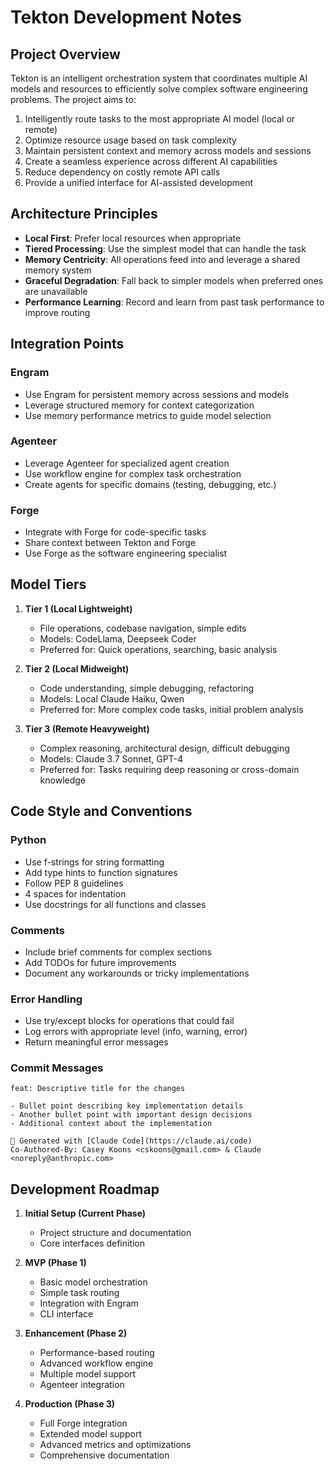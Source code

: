 # Tekton Development Notes

## Project Overview

Tekton is an intelligent orchestration system that coordinates multiple AI models and resources to efficiently solve complex software engineering problems. The project aims to:

1. Intelligently route tasks to the most appropriate AI model (local or remote)
2. Optimize resource usage based on task complexity
3. Maintain persistent context and memory across models and sessions
4. Create a seamless experience across different AI capabilities
5. Reduce dependency on costly remote API calls
6. Provide a unified interface for AI-assisted development

## Architecture Principles

- **Local First**: Prefer local resources when appropriate
- **Tiered Processing**: Use the simplest model that can handle the task
- **Memory Centricity**: All operations feed into and leverage a shared memory system
- **Graceful Degradation**: Fall back to simpler models when preferred ones are unavailable
- **Performance Learning**: Record and learn from past task performance to improve routing

## Integration Points

### Engram

- Use Engram for persistent memory across sessions and models
- Leverage structured memory for context categorization
- Use memory performance metrics to guide model selection

### Agenteer

- Leverage Agenteer for specialized agent creation
- Use workflow engine for complex task orchestration
- Create agents for specific domains (testing, debugging, etc.)

### Forge

- Integrate with Forge for code-specific tasks
- Share context between Tekton and Forge
- Use Forge as the software engineering specialist

## Model Tiers

1. **Tier 1 (Local Lightweight)**
   - File operations, codebase navigation, simple edits
   - Models: CodeLlama, Deepseek Coder
   - Preferred for: Quick operations, searching, basic analysis

2. **Tier 2 (Local Midweight)**
   - Code understanding, simple debugging, refactoring
   - Models: Local Claude Haiku, Qwen
   - Preferred for: More complex code tasks, initial problem analysis

3. **Tier 3 (Remote Heavyweight)**
   - Complex reasoning, architectural design, difficult debugging
   - Models: Claude 3.7 Sonnet, GPT-4
   - Preferred for: Tasks requiring deep reasoning or cross-domain knowledge

## Code Style and Conventions

### Python

- Use f-strings for string formatting
- Add type hints to function signatures
- Follow PEP 8 guidelines
- 4 spaces for indentation
- Use docstrings for all functions and classes

### Comments

- Include brief comments for complex sections
- Add TODOs for future improvements
- Document any workarounds or tricky implementations

### Error Handling

- Use try/except blocks for operations that could fail
- Log errors with appropriate level (info, warning, error)
- Return meaningful error messages

### Commit Messages

```
feat: Descriptive title for the changes

- Bullet point describing key implementation details
- Another bullet point with important design decisions
- Additional context about the implementation

🤖 Generated with [Claude Code](https://claude.ai/code)
Co-Authored-By: Casey Koons <cskoons@gmail.com> & Claude <noreply@anthropic.com>
```

## Development Roadmap

1. **Initial Setup (Current Phase)**
   - Project structure and documentation
   - Core interfaces definition

2. **MVP (Phase 1)**
   - Basic model orchestration
   - Simple task routing
   - Integration with Engram
   - CLI interface

3. **Enhancement (Phase 2)**
   - Performance-based routing
   - Advanced workflow engine
   - Multiple model support
   - Agenteer integration

4. **Production (Phase 3)**
   - Full Forge integration
   - Extended model support
   - Advanced metrics and optimizations
   - Comprehensive documentation